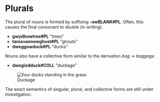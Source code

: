 # Plurals

The plural of nouns is formed by suffixing __<x-out>-ow<x-src>BLANK#PL</x-src></x-out>__. Often, this causes the final consonant to double (in writing).

- __<x-out>gwydhow<x-src>tree#PL</x-src></x-out>__ "trees"
- __<x-out>tarosvannow<x-src>ghost#PL</x-src></x-out>__ "ghosts"
- __<x-out>dweggow<x-src>duck#PL</x-src></x-out>__ "ducks"

Nouns also have a collective form similar to the derivation _bag_ &rarr; _baggage_.

- __<x-out>dwegiod<x-src>duck#COLL</x-src></x-out>__ "duckage"

<figure>
  <img
    style="max-width: 300px"
    alt="four ducks standing in the grass"
    src="/assets/duckage2.webp">
  <figcaption>Duckage</figcaption>
</figure>

The exact semantics of singular, plural, and collective forms are still under investigation.